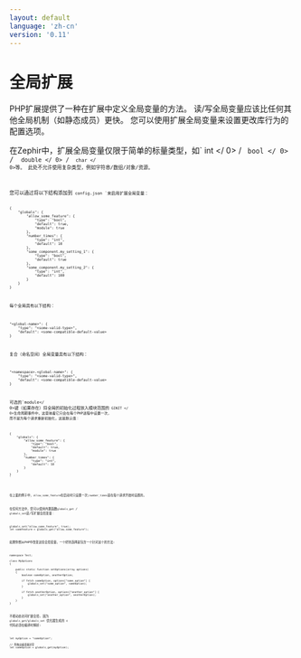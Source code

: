 ```yaml
---
layout: default
language: 'zh-cn'
version: '0.11'
---
```

# 全局扩展

PHP扩展提供了一种在扩展中定义全局变量的方法。 读/写全局变量应该比任何其他全局机制（如静态成员）更快。 您可以使用扩展全局变量来设置更改库行为的配置选项。

在Zephir中，扩展全局变量仅限于简单的标量类型，如` int </ 0> / <code> bool </ 0> / <code> double </ 0> / <code> char </ 0>等。 此处不允许使用复杂类型，例如字符串/数组/对象/资源。</p>

<p>您可以通过将以下结构添加到<code> config.json `来启用扩展全局变量：

    {
        "globals": {
            "allow_some_feature": {
                "type": "bool",
                "default": true,
                "module": true
            },
            "number_times": {
                "type": "int",
                "default": 10
            },
            "some_component.my_setting_1": {
                "type": "bool",
                "default": true
            },
            "some_component.my_setting_2": {
                "type": "int",
                "default": 100
            }
        }
    }
    

每个全局具有以下结构：

    "<global-name>": {
        "type": "<some-valid-type>",
        "default": <some-compatible-default-value>
    }
    

复合（命名空间）全局变量具有以下结构：

    "<namespace>.<global-name>": {
        "type": "<some-valid-type>",
        "default": <some-compatible-default-value>
    }
    

可选的`module</ 0>键（如果存在）将全局的初始化过程放入模块范围的<code> GINIT </ 0>生命周期事件中，这意味着它只会在每个PHP进程中设置一次， 而不是为每个请求重新初始化，这是默认值：</p>

<pre><code>{
    "globals": {
        "allow_some_feature": {
            "type": "bool",
            "default": true,
            "module": true
        },
        "number_times": {
            "type": "int",
            "default": 10
        }
    }
}
`</pre> 

在上面的例子中，`allow_some_feature`在启动时只设置一次;`number_times`是在每个请求开始时设置的。

在任何方法中，您可以使用内置函数` globals_get ` / ` globals_set `读/写扩展全局变量：

    globals_set("allow_some_feature", true);
    let someFeature = globals_get("allow_some_feature");
    

如果你想从PHP中改变这些全局变量，一个好的选择是包含一个针对这个的方法:

    namespace Test;
    
    class MyOptions
    {
    
        public static function setOptions(array options)
        {
            boolean someOption, anotherOption;
    
            if fetch someOption, options["some_option"] {
                globals_set("some_option", someOption);
            }
    
            if fetch anotherOption, options["another_option"] {
                globals_set("another_option", anotherOption);
            }
        }
    }
    

不能动态访问扩展全局, 因为 `globals_get`/`globals_set` 优化器生成的 c 代码必须在编译时解析:

    let myOption = "someOption";
    
    // 将抛出编译器异常
    let someOption = globals_get(myOption);
